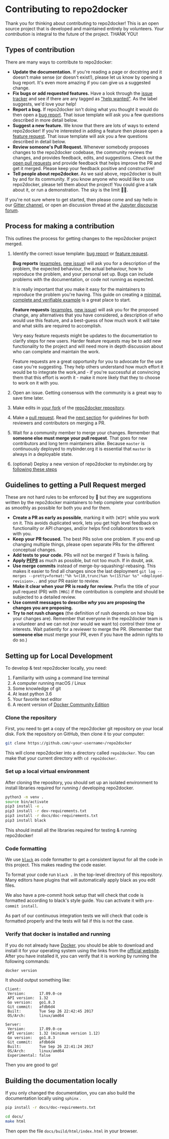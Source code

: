 # Contributing to repo2docker

Thank you for thinking about contributing to repo2docker!
This is an open source project that is developed and maintained entirely by volunteers.
*Your contribution* is integral to the future of the project.
THANK YOU!

## Types of contribution

There are many ways to contribute to repo2docker:

* **Update the documentation.**
  If you're reading a page or docstring and it doesn't make sense (or doesn't exist!), please let us know by opening a bug report.
  It's even more amazing if you can give us a suggested change.
* **Fix bugs or add requested features.**
  Have a look through the [issue tracker](https://github.com/jupyterhub/repo2docker/issues) and see if there are any tagged as ["help wanted"](https://github.com/jupyterhub/repo2docker/issues?q=is%3Aissue+is%3Aopen+label%3A%22help+wanted%22).
  As the label suggests, we'd love your help!
* **Report a bug.**
  If repo2docker isn't doing what you thought it would do then open a [bug report](https://github.com/jupyterhub/repo2docker/issues/new?template=bug_report.md).
  That issue template will ask you a few questions described in more detail below.
* **Suggest a new feature.**
  We know that there are lots of ways to extend repo2docker!
  If you're interested in adding a feature then please open a [feature request](https://github.com/jupyterhub/repo2docker/issues/new?template=feature_request.md).
  That issue template will ask you a few questions described in detail below.
* **Review someone's Pull Request.**
  Whenever somebody proposes changes to the repo2docker codebase, the community reviews
  the changes, and provides feedback, edits, and suggestions. Check out the
  [open pull requests](https://github.com/jupyterhub/repo2docker/pulls?q=is%3Apr+is%3Aopen+sort%3Aupdated-desc)
  and provide feedback that helps improve the PR and get it merged. Please keep your
  feedback positive and constructive!
* **Tell people about repo2docker.**
  As we said above, repo2docker is built by and for its community.
  If you know anyone who would like to use repo2docker, please tell them about the project!
  You could give a talk about it, or run a demonstration.
  The sky is the limit :rocket::star2:.

If you're not sure where to get started, then please come and say hello in our [Gitter channel](https://gitter.im/jupyterhub/binder), or open an discussion thread at the [Jupyter discourse forum](https://discourse.jupyter.org/).

## Process for making a contribution

This outlines the process for getting changes to the repo2docker project merged.

1. Identify the correct issue template: [bug report](https://github.com/jupyterhub/repo2docker/issues/new?template=bug_report.md) or [feature request](https://github.com/jupyterhub/repo2docker/issues/new?template=feature_request.md).

    **Bug reports** ([examples](https://github.com/jupyterhub/repo2docker/issues?q=is%3Aissue+is%3Aopen+label%3Abug), [new issue](https://github.com/jupyterhub/repo2docker/issues/new?template=bug_report.md)) will ask you for a description of the problem, the expected behaviour, the actual behaviour, how to reproduce the problem, and your personal set up.
    Bugs can include problems with the documentation, or code not running as expected.

    It is really important that you make it easy for the maintainers to reproduce the problem you're having.
    This guide on creating a [minimal, complete and verifiable example](https://stackoverflow.com/help/mcve) is a great place to start.

    **Feature requests** ([examples](https://github.com/jupyterhub/repo2docker/labels/needs%3A%20discussion), [new issue](https://github.com/jupyterhub/repo2docker/issues/new?template=feature_request.md)) will ask you for the proposed change, any alternatives that you have considered, a description of who would use this feature, and a best-guess of how much work it will take and what skills are required to accomplish.

    Very easy feature requests might be updates to the documentation to clarify steps for new users.
    Harder feature requests may be to add new functionality to the project and will need more in depth discussion about who can complete and maintain the work.

    Feature requests are a great opportunity for you to advocate for the use case you're suggesting.
    They help others understand how much effort it would be to integrate the work,and - if you're successful at convincing them that this effort is worth it - make it more likely that they to choose to work on it with you.

2. Open an issue.
  Getting consensus with the community is a great way to save time later.
3. Make edits in [your fork](https://help.github.com/en/articles/fork-a-repo) of the [repo2docker repository](https://github.com/jupyterhub/repo2docker).
4. Make a [pull request](https://help.github.com/en/articles/about-pull-requests).
Read the [next section](#guidelines-to-getting-a-pull-request-merged) for guidelines for both reviewers and contributors on merging a PR.
6. Wait for a community member to merge your changes.
  Remember that **someone else must merge your pull request**.
  That goes for new contributors and long term maintainers alike.
  Because `master` is continuously deployed to mybinder.org it is essential
  that `master` is always in a deployable state.
7. (optional) Deploy a new version of repo2docker to mybinder.org by [following these steps](http://mybinder-sre.readthedocs.io/en/latest/deployment/how.html)

## Guidelines to getting a Pull Request merged

These are not hard rules to be enforced by 🚓 but they are suggestions written by the repo2docker maintainers to help complete your contribution as smoothly as possible for both you and for them.

* **Create a PR as early as possible**, marking it with `[WIP]` while you work on it.
  This avoids duplicated work, lets you get high level feedback on functionality or API changes, and/or helps find collaborators to work with you.
* **Keep your PR focused.**
  The best PRs solve one problem.
  If you end up changing multiple things, please open separate PRs for the different conceptual changes.
* **Add tests to your code.**
  PRs will not be merged if Travis is failing.
* **Apply [PEP8](https://www.python.org/dev/peps/pep-0008/)** as much as possible, but not too much.
  If in doubt, ask.
* **Use merge commits** instead of merge-by-squashing/-rebasing.
  This makes it easier to find all changes since the last deployment `git log --merges --pretty=format:"%h %<(10,trunc)%an %<(15)%ar %s" <deployed-revision>..` and your PR easier to review.
* **Make it clear when your PR is ready for review.**
  Prefix the title of your pull request (PR) with `[MRG]` if the contribution is complete and should be subjected to a detailed review.
* **Use commit messages to describe _why_ you are proposing the changes you are proposing.**
* **Try to not rush changes** (the definition of rush depends on how big your changes are).
  Remember that everyone in the repo2docker team is a volunteer and we can not (nor would we want to) control their time or interests.
  Wait patiently for a reviewer to merge the PR.
  (Remember that **someone else** must merge your PR, even if you have the admin rights to do so.)

## Setting up for Local Development

To develop & test repo2docker locally, you need:

1. Familiarity with using a command line terminal
2. A computer running macOS / Linux
3. Some knowledge of git
4. At least python 3.6
5. Your favorite text editor
6. A recent version of [Docker Community Edition](https://www.docker.com/community-edition)

### Clone the repository

First, you need to get a copy of the repo2docker git repository on your local
disk. Fork the repository on GitHub, then clone it to your computer:

```bash
git clone https://github.com/<your-username>/repo2docker
```

This will clone repo2docker into a directory called `repo2docker`. You can
make that your current directory with `cd repo2docker`.

### Set up a local virtual environment

After cloning the repository, you should set up an
isolated environment to install libraries required for running / developing
repo2docker.

```bash
python3 -m venv .
source bin/activate
pip3 install -e .
pip3 install -r dev-requirements.txt
pip3 install -r docs/doc-requirements.txt
pip3 install black
```

This should install all the libraries required for testing & running repo2docker!

### Code formatting

We use [`black`](https://black.readthedocs.io/en/stable/) as code formatter to
get a consistent layout for all the code in this project. This makes reading
the code easier.

To format your code run `black .` in the top-level directory of this repository.
Many editors have plugins that will automatically apply black as you edit files.

We also have a pre-commit hook setup that will check that code is formatted
according to black's style guide. You can activate it with `pre-commit install`.

As part of our continuous integration tests we will check that code is
formatted properly and the tests will fail if this is not the case.


### Verify that docker is installed and running

If you do not already have [Docker](https://www.docker.com/), you should be able
to download and install it for your operating system using the links from the
[official website](https://www.docker.com/community-edition). After you have
installed it, you can verify that it is working by running the following commands:

```bash
docker version
```

It should output something like:

```
Client:
 Version:      17.09.0-ce
 API version:  1.32
 Go version:   go1.8.3
 Git commit:   afdb6d4
 Built:        Tue Sep 26 22:42:45 2017
 OS/Arch:      linux/amd64

Server:
 Version:      17.09.0-ce
 API version:  1.32 (minimum version 1.12)
 Go version:   go1.8.3
 Git commit:   afdb6d4
 Built:        Tue Sep 26 22:41:24 2017
 OS/Arch:      linux/amd64
 Experimental: false
```

Then you are good to go!

## Building the documentation locally

If you only changed the documentation, you can also build the documentation locally using `sphinx` .

```bash
pip install -r docs/doc-requirements.txt

cd docs/
make html
```

Then open the file `docs/build/html/index.html` in your browser.
